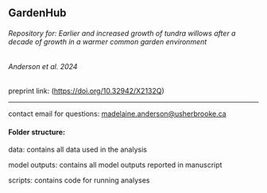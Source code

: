## GardenHub
###### Repository for: Earlier and increased growth of tundra willows after a decade of growth in a warmer common garden environment 
###### Anderson et al. 2024
preprint link: (https://doi.org/10.32942/X2132Q)  

****** 
contact email for questions: madelaine.anderson@usherbrooke.ca

#### Folder structure: 
data: contains all data used in the analysis

model outputs: contains all model outputs reported in manuscript

scripts: contains code for running analyses 
